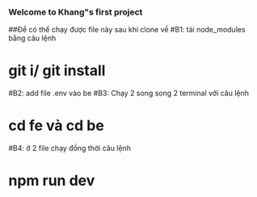 ### Welcome to Khang"s first project 

##Để có thể chạy được file này sau khi clone về 
#B1: tải node_modules bằng câu lệnh 
# git i/ git install
#B2: add file .env vào be
#B3: Chạy 2 song song 2 terminal với câu lệnh 
# cd fe và cd be
#B4: ở 2 file chạy đồng thời câu lệnh 
# npm run dev
